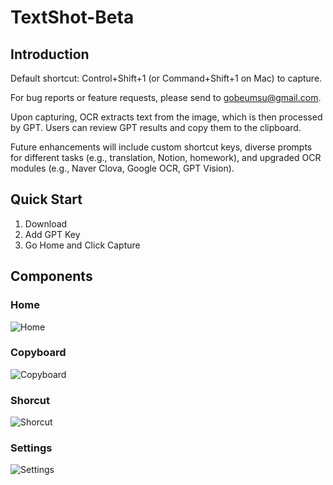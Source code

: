 # TextShot-Beta
## Introduction
Default shortcut: Control+Shift+1 (or Command+Shift+1 on Mac) to capture.

For bug reports or feature requests, please send to gobeumsu@gmail.com.

Upon capturing, OCR extracts text from the image, which is then processed by GPT. Users can review GPT results and copy them to the clipboard.

Future enhancements will include custom shortcut keys, diverse prompts for different tasks (e.g., translation, Notion, homework), and upgraded OCR modules (e.g., Naver Clova, Google OCR, GPT Vision).
## Quick Start
1. Download
2. Add GPT Key
3. Go Home and Click Capture


## Components
### Home
![Home](https://github.com/GoBeromsu/TextShot-Beta/assets/37897508/81c35c69-4272-40d7-8a91-58f9ee5a2d97)
### Copyboard
![Copyboard](https://github.com/GoBeromsu/TextShot-Beta/assets/37897508/b9ca0c98-41aa-464e-9a67-4fc163923516)
### Shorcut
![Shorcut](https://github.com/GoBeromsu/TextShot-Beta/assets/37897508/61b59894-622b-4994-9d36-f243198a25bb)
### Settings
![Settings](https://github.com/GoBeromsu/TextShot-Beta/assets/37897508/fe260e9d-bb58-48af-988c-734a427a6d8a)

